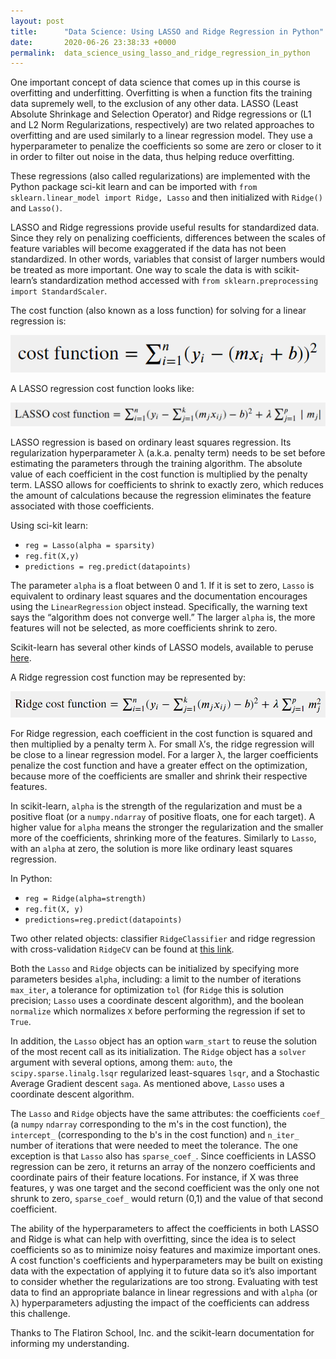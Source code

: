 ```yaml
---
layout: post
title:      "Data Science: Using LASSO and Ridge Regression in Python"
date:       2020-06-26 23:38:33 +0000
permalink:  data_science_using_lasso_and_ridge_regression_in_python
---
```



One important concept of data science that comes up in this course is overfitting and underfitting.  Overfitting is when a function fits the training data supremely well, to the exclusion of any other data.  LASSO (Least Absolute Shrinkage and Selection Operator) and Ridge regressions or (L1 and L2 Norm Regularizations, respectively) are two related approaches to overfitting and are used similarly to a linear regression model.  They use a hyperparameter to penalize the coefficients so some are zero or closer to it in order to filter out noise in the data, thus helping reduce overfitting.

These regressions (also called regularizations) are implemented with the Python package sci-kit learn and can be imported with `from sklearn.linear_model import Ridge, Lasso` and then initialized with `Ridge()` and `Lasso()`.

LASSO and Ridge regressions provide useful results for standardized data.  Since they rely on penalizing coefficients, differences between the scales of feature variables will become exaggerated if the data has not been standardized.  In other words, variables that consist of larger numbers would be treated as more important.  One way to scale the data is with scikit-learn’s standardization method accessed with `from sklearn.preprocessing import StandardScaler`.

The cost function (also known as a loss function) for solving for a linear regression is:

![the sum from i=1 to n for (y_i minus (m times x_i plus b)) squared](https://raw.githubusercontent.com/bronwencc/bronwencc.github.io/master/img/cost-function.png)

A LASSO regression cost function looks like:

![the cost function with the addition of lambda times the sum from j = 1 to p for the absolute value of m_j](https://raw.githubusercontent.com/bronwencc/bronwencc.github.io/master/img/lasso-cost-function.png)

LASSO regression is based on ordinary least squares regression.  Its regularization hyperparameter λ (a.k.a. penalty term) needs to be set before estimating the parameters through the training algorithm.  The absolute value of each coefficient in the cost function is multiplied by the penalty term. LASSO allows for coefficients to shrink to exactly zero, which reduces the amount of calculations because the regression eliminates the feature associated with those coefficients.

Using sci-kit learn:
* `reg = Lasso(alpha = sparsity)`
* `reg.fit(X,y)`
* `predictions = reg.predict(datapoints)`

The parameter `alpha` is a float between 0 and 1.  If it is set to zero, `Lasso` is equivalent to ordinary least squares and the documentation encourages using the `LinearRegression` object instead.  Specifically, the warning text says the “algorithm does not converge well.”  The larger `alpha` is, the more features will not be selected, as more coefficients shrink to zero.

Scikit-learn has several other kinds of LASSO models, available to peruse [here](https://scikit-learn.org/stable/modules/linear_model.html#lasso).

A Ridge regression cost function may be represented by:

![the cost function with the addition of lambda times the sum from j = 1 to p for m_j squared](https://raw.githubusercontent.com/bronwencc/bronwencc.github.io/master/img/ridge-cost-function.png)

For Ridge regression, each coefficient in the cost function is squared and then multiplied by a penalty term λ.  For small λ’s, the ridge regression will be close to a linear regression model.  For a larger λ, the larger coefficients penalize the cost function and have a greater effect on the optimization, because more of the coefficients are smaller and shrink their respective features.

In scikit-learn, `alpha` is the strength of the regularization and must be a positive float (or a `numpy.ndarray` of positive floats, one for each target).  A higher value for `alpha` means the stronger the regularization and the smaller more of the coefficients, shrinking more of the features.  Similarly to `Lasso`, with an `alpha` at zero, the solution is more like ordinary least squares regression.

In Python:
* `reg = Ridge(alpha=strength)`
* `reg.fit(X, y)`
* `predictions=reg.predict(datapoints)`

Two other related objects: classifier `RidgeClassifier` and ridge regression with cross-validation `RidgeCV` can be found at [this link](https://scikit-learn.org/stable/modules/linear_model.html#ridge-regression).

Both the `Lasso` and `Ridge` objects can be initialized by specifying more parameters besides `alpha`, including: a limit to the number of iterations `max_iter`, a tolerance for optimization `tol` (for `Ridge` this is solution precision; `Lasso` uses a coordinate descent algorithm), and the boolean `normalize` which normalizes `X` before performing the regression if set to `True`.

In addition, the `Lasso` object has an option `warm_start` to reuse the solution of the most recent call as its initialization. The `Ridge` object has a `solver` argument with several options, among them: `auto`, the `scipy.sparse.linalg.lsqr` regularized least-squares `lsqr`, and a Stochastic Average Gradient descent `saga`.  As mentioned above, `Lasso` uses a coordinate descent algorithm.

The `Lasso` and `Ridge` objects have the same attributes: the coefficients `coef_` (a `numpy` `ndarray` corresponding to the m's in the cost function), the `intercept_` (corresponding to the b's in the cost function) and `n_iter_` number of iterations that were needed to meet the tolerance.  The one exception is that `Lasso` also has `sparse_coef_`. Since coefficients in LASSO regression can be zero, it returns an array of the nonzero coefficients and coordinate pairs of their feature locations.  For instance, if X was three features, y was one target and the second coefficient was the only one not shrunk to zero, `sparse_coef_` would return (0,1) and the value of that second coefficient.
 
The ability of the hyperparameters to affect the coefficients in both LASSO and Ridge is what can help with overfitting, since the idea is to select coefficients so as to minimize noisy features and maximize important ones.  A cost function's coefficients and hyperparameters may be built on existing data with the expectation of applying it to future data so it’s also important to consider whether the regularizations are too strong.  Evaluating with test data to find an appropriate balance in linear regressions and with `alpha` (or λ) hyperparameters adjusting the impact of the coefficients can address this challenge.

Thanks to The Flatiron School, Inc. and the scikit-learn documentation for informing my understanding.
